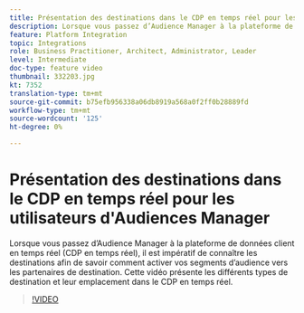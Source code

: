 ```yaml
---
title: Présentation des destinations dans le CDP en temps réel pour les utilisateurs d'Audiences Manager
description: Lorsque vous passez d’Audience Manager à la plateforme de données client en temps réel (CDP en temps réel), il est impératif de connaître les destinations afin de savoir comment activer vos segments d’audience vers les partenaires de destination. Cette vidéo présente les différents types de destination et leur emplacement dans le CDP en temps réel.
feature: Platform Integration
topic: Integrations
role: Business Practitioner, Architect, Administrator, Leader
level: Intermediate
doc-type: feature video
thumbnail: 332203.jpg
kt: 7352
translation-type: tm+mt
source-git-commit: b75efb956338a06db8919a568a0f2ff0b28889fd
workflow-type: tm+mt
source-wordcount: '125'
ht-degree: 0%

---
```



# Présentation des destinations dans le CDP en temps réel pour les utilisateurs d&#39;Audiences Manager

Lorsque vous passez d’Audience Manager à la plateforme de données client en temps réel (CDP en temps réel), il est impératif de connaître les destinations afin de savoir comment activer vos segments d’audience vers les partenaires de destination. Cette vidéo présente les différents types de destination et leur emplacement dans le CDP en temps réel.

>[!VIDEO](https://video.tv.adobe.com/v/332203/?quality=12&learn=on)
